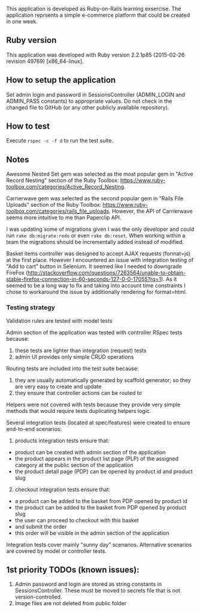 This application is developed as Ruby-on-Rails learning exsercise.
The application reprsents a simple e-commerce platform that could be created in one week.

## Ruby version

This application was developed with Ruby version 2.2.1p85 (2015-02-26 revision 49769) [x86_64-linux].

## How to setup the application

Set admin login and password in SessionsController (ADMIN_LOGIN and ADMIN_PASS constants) to appropriate values. Do not check in the changed file to GitHub (or any other publicly available repository).

## How to test

Execute `rspec -c -f d` to run the test suite.

## Notes

Awesome Nested Set gem was selected as the most popular gem in "Active Record Nesting" section of the Ruby Toolbox: https://www.ruby-toolbox.com/categories/Active_Record_Nesting.

Carrierwave gem was selected as the second popular gem in "Rails File Uploads" section of the Ruby Toolbox: https://www.ruby-toolbox.com/categories/rails_file_uploads. However, the API of Carrierwave seems more intuitive to me than Paperclip API.

I was updating some of migrations given I was the only developer and could run `rake db:migrate:redo` or even `rake db:reset`. When working within a team the migrations should be incrementally added instead of modified. 

Basket items controller was designed to accept AJAX requests (format=js) at the first place. However I encountered an issue with integration testing of "Add to cart" button in Selenium. It seemed like I needed to downgrade FireFox (http://stackoverflow.com/questions/7263564/unable-to-obtain-stable-firefox-connection-in-60-seconds-127-0-0-17055?rq=1). As it seemed to be a long way to fix and taking into account time constraints I chose to workaround the issue by additionally rendering for format=html. 

### Testing strategy

Validation rules are tested with model tests

Admin section of the application was tested with controller RSpec tests because:
1) these tests are lighter than integration (request) tests
2) admin UI provides only simple CRUD operations

Routing tests are included into the test suite because:
1) they are usually automatically generated by scaffold generator; so they are very easy to create and update
2) they ensure that controller actions can be routed to

Helpers were not covered with tests because they provide very simple methods that would require tests duplicating helpers logic.

Several integration tests (located at spec/features) were created to ensure end-to-end scenarios:
1) products integration tests ensure that:
 - product can be created with admin section of the application
 - the product appears in the product list page (PLP) of the assigned category at the public section of the application
 - the product detail page (PDP) can be opened by product id and product slug
2) checkout integration tests ensure that:
 - a product can be added to the basket from PDP opened by product id
 - the product can be added to the basket from PDP opened by product slug
 - the user can proceed to checkout with this basket
 - and submit the order
 - this order will be visible in the admin section of the application

Integration tests cover mainly "sunny day" scenarios. Alternative scenarios are covered by model or controller tests.

## 1st priority TODOs (known issues):

1) Admin password and login are stored as string constants in SessionsController. These must be moved to secrets file that is not version-controlled.
2) Image files are not deleted from public folder